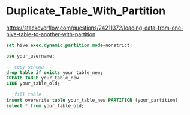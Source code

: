 # Duplicate_Table_With_Partition

https://stackoverflow.com/questions/24211372/loading-data-from-one-hive-table-to-another-with-partition

```sql 
set hive.exec.dynamic.partition.mode=nonstrict;

use your_username; 

-- copy schema 
drop table if exists your_table_new;
CREATE TABLE your_table_new
LIKE your_table_old;

-- fill table 
insert overwrite table your_table_new PARTITION (your_partition)
select * from your_table_old;  
```
